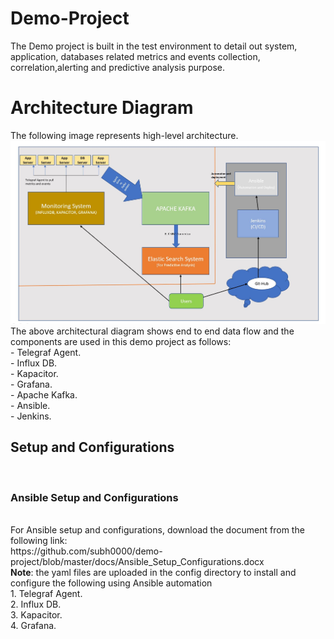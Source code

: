 # Demo-Project
The Demo project is built in the test environment to detail out system, application, databases related metrics and events collection, correlation,alerting and predictive analysis purpose.
<h1>Architecture Diagram</h1>
The following image represents high-level architecture.
<img src="https://github.com/subh0000/demo-project/blob/master/images/architecture.JPG">
The above architectural diagram shows end to end data flow and the components are used in this demo project as follows:<br/>
- Telegraf Agent.<br/>
- Influx DB.<br/>
- Kapacitor.<br/>
- Grafana.<br/>
- Apache Kafka.<br/>
- Ansible.<br/>
- Jenkins.<br/>

<h2> Setup and Configurations </h2><br/>
<h3> Ansible Setup and Configurations </h3><br/>
For Ansible setup and configurations, download the document from the following link:<br/>
https://github.com/subh0000/demo-project/blob/master/docs/Ansible_Setup_Configurations.docx <br/>
<B>Note</B>: the yaml files are uploaded in the config directory to install and configure the following using Ansible automation </br>
1. Telegraf Agent.</br>
2. Influx DB.</br>
3. Kapacitor.</br>
4. Grafana. </br>
